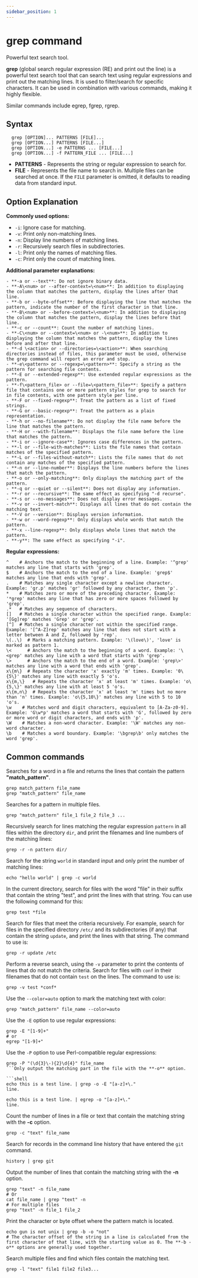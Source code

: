 ```yaml
---
sidebar_position: 1
---
```


# grep command

Powerful text search tool.

**grep** (global search regular expression (RE) and print out the line) is a powerful text search tool that can search text using regular expressions and print out the matching lines. It is used to filter/search for specific characters. It can be used in combination with various commands, making it highly flexible.

Similar commands include egrep, fgrep, rgrep.

## Syntax

```
  grep [OPTION]... PATTERNS [FILE]...
  grep [OPTION...] PATTERNS [FILE...]
  grep [OPTION...] -e PATTERNS ... [FILE...]
  grep [OPTION...] -f PATTERN_FILE ... [FILE...]
```

- **PATTERNS** - Represents the string or regular expression to search for.
- **FILE** - Represents the file name to search in. Multiple files can be searched at once. If the `FILE` parameter is omitted, it defaults to reading data from standard input.

## Option Explanation

**Commonly used options:**

- `-i`: Ignore case for matching.
- `-v`: Print only non-matching lines.
- `-n`: Display line numbers of matching lines.
- `-r`: Recursively search files in subdirectories.
- `-l`: Print only the names of matching files.
- `-c`: Print only the count of matching lines.

**Additional parameter explanations:**


```shell
- **-a or --text**: Do not ignore binary data.
- **-A\<num> or --after-context=\<num>**: In addition to displaying the column that matches the pattern, display the lines after that line.
- **-b or --byte-offset**: Before displaying the line that matches the pattern, indicate the number of the first character in that line.
- **-B\<num> or --before-context=\<num>**: In addition to displaying the column that matches the pattern, display the lines before that line.
- **-c or --count**: Count the number of matching lines.
- **-C\<num> or --context=\<num> or -\<num>**: In addition to displaying the column that matches the pattern, display the lines before and after that line.
- **-d \<action> or --directories=\<action>**: When searching directories instead of files, this parameter must be used, otherwise the grep command will report an error and stop.
- **-e\<pattern> or --regexp=\<pattern>**: Specify a string as the pattern for searching file contents.
- **-E or --extended-regexp**: Use extended regular expressions as the pattern.
- **-f\<pattern_file> or --file=\<pattern_file>**: Specify a pattern file that contains one or more pattern styles for grep to search for in file contents, with one pattern style per line.
- **-F or --fixed-regexp**: Treat the pattern as a list of fixed strings.
- **-G or --basic-regexp**: Treat the pattern as a plain representation.
- **-h or --no-filename**: Do not display the file name before the line that matches the pattern.
- **-H or --with-filename**: Displays the file name before the line that matches the pattern.
- **-i or --ignore-case**: Ignores case differences in the pattern.
- **-l or --file-with-matches**: Lists the file names that contain matches of the specified pattern.
- **-L or --files-without-match**: Lists the file names that do not contain any matches of the specified pattern.
- **-n or --line-number**: Displays the line numbers before the lines that match the pattern.
- **-o or --only-matching**: Only displays the matching part of the pattern.
- **-q or --quiet or --silent**: Does not display any information.
- **-r or --recursive**: The same effect as specifying "-d recurse".
- **-s or --no-messages**: Does not display error messages.
- **-v or --invert-match**: Displays all lines that do not contain the matching text.
- **-V or --version**: Displays version information.
- **-w or --word-regexp**: Only displays whole words that match the pattern.
- **-x --line-regexp**: Only displays whole lines that match the pattern.
- **-y**: The same effect as specifying "-i".
```


**Regular expressions:**

```shell
^    # Anchors the match to the beginning of a line. Example: '^grep' matches any line that starts with 'grep'.
$    # Anchors the match to the end of a line. Example: 'grep$' matches any line that ends with 'grep'.
.    # Matches any single character except a newline character. Example: 'gr.p' matches 'gr' followed by any character, then 'p'.
*    # Matches zero or more of the preceding character. Example: '*grep' matches any line that has zero or more spaces followed by 'grep'.
.*   # Matches any sequence of characters.
[]   # Matches a single character within the specified range. Example: '[Gg]rep' matches 'Grep' or 'grep'.
[^]  # Matches a single character not within the specified range. Example: '[^A-Z]rep' matches any line that does not start with a letter between A and Z, followed by 'rep'.
\(..\)  # Marks a matching pattern. Example: '\(love\)', 'love' is marked as pattern 1.
\<      # Anchors the match to the beginning of a word. Example: '\<grep' matches any line with a word that starts with 'grep'.
\>      # Anchors the match to the end of a word. Example: 'grep\>' matches any line with a word that ends with 'grep'.
x\{m\}  # Repeats the character 'x' exactly 'm' times. Example: '0\{5\}' matches any line with exactly 5 'o's.
x\{m,\}   # Repeats the character 'x' at least 'm' times. Example: 'o\{5,\}' matches any line with at least 5 'o's.
x\{m,n\}  # Repeats the character 'x' at least 'm' times but no more than 'n' times. Example: 'o\{5,10\}' matches any line with 5 to 10 'o's.
\w    # Matches word and digit characters, equivalent to [A-Za-z0-9]. Example: 'G\w*p' matches a word that starts with 'G', followed by zero or more word or digit characters, and ends with 'p'.
\W    # Matches a non-word character. Example: '\W' matches any non-word character.
\b    # Matches a word boundary. Example: '\bgrep\b' only matches the word 'grep'.
```

## Common commands

Searches for a word in a file and returns the lines that contain the pattern **"match_pattern"**.

```shell
grep match_pattern file_name
grep "match_pattern" file_name
```

Searches for a pattern in multiple files.

```shell
grep "match_pattern" file_1 file_2 file_3 ...
```

Recursively search for lines matching the regular expression `pattern` in all files within the directory `dir`, and print the filenames and line numbers of the matching lines:

```
grep -r -n pattern dir/
```

Search for the string `world` in standard input and only print the number of matching lines:

```
echo "hello world" | grep -c world
```

In the current directory, search for files with the word "file" in their suffix that contain the string "test", and print the lines with that string. You can use the following command for this:

```
grep test *file
```

Search for files that meet the criteria recursively. For example, search for files in the specified directory `/etc/` and its subdirectories (if any) that contain the string `update`, and print the lines with that string. The command to use is:

```
grep -r update /etc
```

Perform a reverse search, using the `-v` parameter to print the contents of lines that do not match the criteria. Search for files with `conf` in their filenames that do not contain `test` on the lines. The command to use is:

```
grep -v test *conf*
```

Use the `--color=auto` option to mark the matching text with color:

```shell
grep "match_pattern" file_name --color=auto
```

Use the `-E` option to use regular expressions:

```shell
grep -E "[1-9]+"
# or
egrep "[1-9]+"
```

Use the `-P` option to use Perl-compatible regular expressions:

```shell
grep -P "(\d{3}\-){2}\d{4}" file_name
```Only output the matching part in the file with the **-o** option.

```shell
echo this is a test line. | grep -o -E "[a-z]+\."
line.

echo this is a test line. | egrep -o "[a-z]+\."
line.
```

Count the number of lines in a file or text that contain the matching string with the **-c** option.

```shell
grep -c "text" file_name
```

Search for records in the command line history that have entered the `git` command.

```shell
history | grep git
```

Output the number of lines that contain the matching string with the **-n** option.

```shell
grep "text" -n file_name
# Or
cat file_name | grep "text" -n
# For multiple files
grep "text" -n file_1 file_2
```

Print the character or byte offset where the pattern match is located.

```shell
echo gun is not unix | grep -b -o "not"
# The character offset of the string in a line is calculated from the first character of that line, with the starting value as 0. The **-b -o** options are generally used together.
```

Search multiple files and find which files contain the matching text.

```shell
grep -l "text" file1 file2 file3...
```